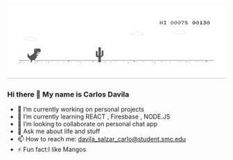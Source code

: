 ![image](https://github.com/Shadezs/Shadezs/blob/master/dino.gif)
### Hi there 👋 My name is Carlos Davila
- 🔭 I’m currently working on personal projects 
- 🌱 I’m currently learning REACT , Firesbase , NODE.JS
- 👯 I’m looking to collaborate on personal chat app
- 💬 Ask me about life and stuff
- 📫 How to reach me: davila_salzar_carlo@student.smc.edu
- ⚡ Fun fact:I like Mangos
